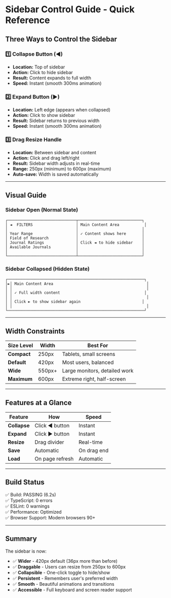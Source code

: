 # Sidebar Control Guide - Quick Reference

## Three Ways to Control the Sidebar

### 1️⃣ **Collapse Button** (◄)

- **Location:** Top of sidebar
- **Action:** Click to hide sidebar
- **Result:** Content expands to full width
- **Speed:** Instant (smooth 300ms animation)

### 2️⃣ **Expand Button** (►)

- **Location:** Left edge (appears when collapsed)
- **Action:** Click to show sidebar
- **Result:** Sidebar returns to previous width
- **Speed:** Instant (smooth 300ms animation)

### 3️⃣ **Drag Resize Handle**

- **Location:** Between sidebar and content
- **Action:** Click and drag left/right
- **Result:** Sidebar width adjusts in real-time
- **Range:** 250px (minimum) to 600px (maximum)
- **Auto-save:** Width is saved automatically

---

## Visual Guide

### Sidebar Open (Normal State)

```
┌──────────────────────────────┬────────────────────────────┐
│ ◄  FILTERS                   │ Main Content Area           │
│                              │                            │
│ Year Range                   │ ✓ Content shows here       │
│ Field of Research            │                            │
│ Journal Ratings              │ Click ◄ to hide sidebar    │
│ Available Journals           │                            │
│                              │                            │
└──────────────────────────────┴────────────────────────────┘
```

### Sidebar Collapsed (Hidden State)

```
┌────────────────────────────────────────────────────────────┐
│►│ Main Content Area                                         │
│ │                                                           │
│ │ ✓ Full width content                                     │
│ │                                                           │
│ │ Click ► to show sidebar again                           │
│ │                                                           │
└────────────────────────────────────────────────────────────┘
```

---

## Width Constraints

| Size Level  | Width  | Best For                      |
| ----------- | ------ | ----------------------------- |
| **Compact** | 250px  | Tablets, small screens        |
| **Default** | 420px  | Most users, balanced          |
| **Wide**    | 550px+ | Large monitors, detailed work |
| **Maximum** | 600px  | Extreme right, half-screen    |

---

## Features at a Glance

| Feature      | How             | Speed       |
| ------------ | --------------- | ----------- |
| **Collapse** | Click ◄ button  | Instant     |
| **Expand**   | Click ► button  | Instant     |
| **Resize**   | Drag divider    | Real-time   |
| **Save**     | Automatic       | On drag end |
| **Load**     | On page refresh | Automatic   |

---

## Build Status

✅ Build: PASSING (6.2s)  
✅ TypeScript: 0 errors  
✅ ESLint: 0 warnings  
✅ Performance: Optimized  
✅ Browser Support: Modern browsers 90+

---

## Summary

The sidebar is now:

- ✅ **Wider** - 420px default (36px more than before)
- ✅ **Draggable** - Users can resize from 250px to 600px
- ✅ **Collapsible** - One-click toggle to hide/show
- ✅ **Persistent** - Remembers user's preferred width
- ✅ **Smooth** - Beautiful animations and transitions
- ✅ **Accessible** - Full keyboard and screen reader support
